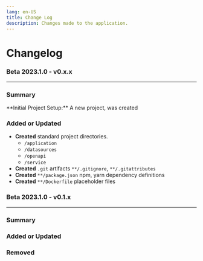 ```yaml
---
lang: en-US
title: Change Log
description: Changes made to the application.
---
```


# Changelog


<h3 style="font:">Beta 2023.1.0  - v0.x.x </h3>

---

<h3 style="font:">Summary</h3>
**Initial Project Setup:** A new project, was created

<h3 style="font:">Added or Updated</h3>

- **Created** standard project directories. 
    - `/application`
    - `/datasources`
    - `/openapi`
    - `/service`
- **Created** `.git` artifacts `**/.gitignore`, `**/.gitattributes` 
- **Created** `**/package.json` npm, yarn dependency definitions
- **Created** `**/Dockerfile` placeholder files


<h3 style="font:">Beta 2023.1.0  - v0.1.x </h3>

---
<h3 style="font:">Summary</h3>
<h3 style="font:">Added or Updated</h3>
<h3 style="font:">Removed</h3>